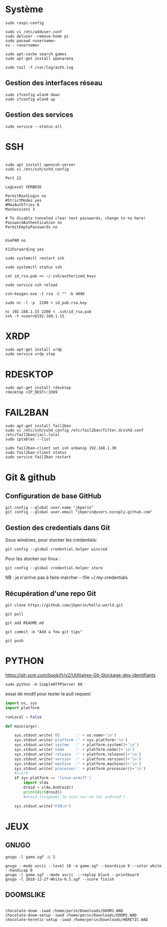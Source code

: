 

# Système


```
sudo raspi-config
```


```
sudo vi /etc/adduser.conf 
sudo deluser -remove-home pi
sudo passwd <username>
su - <username>
```

```
sudo apt-cache search games
sudo apt-get install openarena
```


```
sudo tail -f /var/log/auth.log
```

## Gestion des interfaces réseau

```
sudo ifconfig wlan0 down
sudo ifconfig wlan0 up
```
## Gestion des services

```
sudo service --status-all
```


# SSH



```

sudo apt install openssh-server
sudo vi /etc/ssh/sshd_config
```

```
Port 22

LogLevel VERBOSE

PermitRootLogin no
#StrictModes yes
#MaxAuthTries 6
MaxSessions 3

# To disable tunneled clear text passwords, change to no here!
PasswordAuthentication no
PermitEmptyPasswords no


UsePAM no

X11Forwarding yes

```



```
sudo systemctl restart ssh

sudo systemctl status ssh

cat id_rsa.pub >> ~/.ssh/authorized_keys

sudo service ssh reload
```


```
ssh-keygen.exe -t rsa -C "" -b 4096 
```
```
sudo nc -l -p  2200 > id_pub.rsa.key

nc 192.168.1.15 2200 < .ssh/id_rsa.pub
ssh -Y <user>@192.168.1.15
```



# XRDP

```
sudo apt-get install xrdp
sudo service xrdp stop
```

# RDESKTOP

```
sudo apt-get install rdesktop
rdesktop <IP_DEST>:3389
```


# FAIL2BAN

```
sudo apt-get install fail2ban
sudo vi /etc/ssh/sshd_config /etc/fail2ban/filter.d/sshd.conf /etc/fail2ban/jail.local
sudo iptables --list

sudo fail2ban-client set ssh unbanip 192.168.1.30
sudo fail2ban-client status
sudo service fail2ban restart

```


# Git &  github

## Configuration de base GitHub
```
git config --global user.name "jbperin"
git config --global user.email "jbperin@users.noreply.github.com"
```

## Gestion des credentials dans Git

Sous windows, pour stocker les credentials:
```
git config --global credential.helper wincred
```
Pour les stocker sur linux :
```
git config --global credential.helper store 
```
NB : je n'arrive pas à faire marcher --file ~/.my-credentials


## Récupération d'une repo Git

```
git clone https://github.com/jbperin/hello-world.git

git pull

git add README.md

git commit -m "Add a few git tips"

git push
```

# PYTHON

https://git-scm.com/book/fr/v2/Utilitaires-Git-Stockage-des-identifiants

```
sudo python -m SimpleHTTPServer 80
```

essai de modif pour tester le pull request
```python 
import os, sys
import platform

runLocal = False

def main(argv):

    sys.stdout.write('OS       :' + os.name+'\n')
    sys.stdout.write('platform :' + sys.platform+'\n')
    sys.stdout.write('system   :' + platform.system()+'\n')
    sys.stdout.write('node     :' + platform.node()+'\n')
    sys.stdout.write('release  :' + platform.release()+'\n')
    sys.stdout.write('version  :' + platform.version()+'\n')
    sys.stdout.write('machine  :' + platform.machine()+'\n')
    sys.stdout.write('processor:' + platform.processor()+'\n')
    #i=1/0
    if sys.platform == 'linux-armv7l':
        import sl4a
        droid = sl4a.Android()
        print(dir(droid))
        #droid.ttsSpeak('Je suis sur un tel android')

    sys.stdout.write("FIN\n")
```

# JEUX

## GNUGO

```
gnugo -l game.sgf -L 2

```
```
gnugo --mode ascii --level 10 -o game.sgf --boardsize 9 --color white --handicap 0
gnugo -l game.sgf --mode ascii  --replay black --printboard
gnugo -l 2018-12-27-White-0.5.sgf --score finish
```

## DOOMSLIKE


```

chocolate-doom -iwad /home/perin/Downloads/DOOM1.WAD 
chocolate-doom-setup -iwad /home/perin/Downloads/DOOM1.WAD
chocolate-heretic-setup -iwad /home/perin/Downloads/HERETIC.WAD
```
